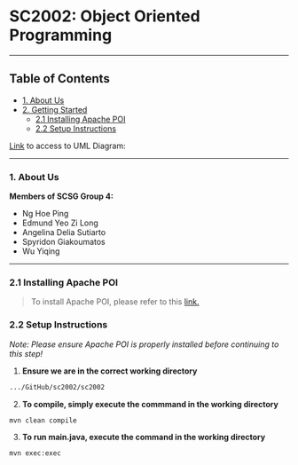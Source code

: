# SC2002: Object Oriented Programming
<hr>

## Table of Contents
- [1. About Us]()
- [2. Getting Started]()
    - [2.1 Installing Apache POI](#11-installing-apache-poi)
    - [2.2 Setup Instructions](#12-setup-instructions)

[Link](https://drive.google.com/file/d/1ziWlgiXXU2rPucBi7KgKNLAITnw-rG-I/view?usp=share_link) to access to UML Diagram:

<hr>

### 1. About Us

<b>Members of SCSG Group 4:</b>
- Ng Hoe Ping
- Edmund Yeo Zi Long
- Angelina Delia Sutiarto
- Spyridon Giakoumatos
- Wu Yiqing

<hr>

### 2.1 Installing Apache POI
> To install Apache POI, please refer to this [link.](https://www.baeldung.com/install-maven-on-windows-linux-mac)


### 2.2 Setup Instructions
*Note: Please ensure Apache POI is properly installed before continuing to this step!*

1. **Ensure we are in the correct working directory**
```bash
.../GitHub/sc2002/sc2002
```

2. **To compile, simply execute the commmand in the working directory**
```bash
mvn clean compile
```

3. **To run main.java, execute the command in the working directory**
```bash
mvn exec:exec
```
